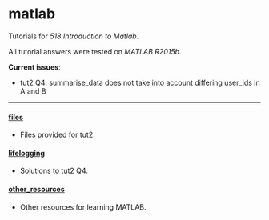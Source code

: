 # matlab

Tutorials for _518 Introduction to Matlab_.

All tutorial answers were tested on _MATLAB R2015b_.

__Current issues__:

- tut2 Q4: summarise_data does not take into account differing user_ids in A and B

---

#### [files](files)
- Files provided for tut2.

#### [lifelogging](lifelogging)
- Solutions to tut2 Q4.

#### [other_resources](other_resources)
- Other resources for learning MATLAB.
